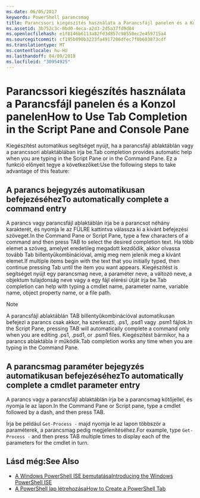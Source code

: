```yaml
---
ms.date: 06/05/2017
keywords: PowerShell parancsmag
title: Parancssori kiegészítés használata a Parancsfájl panelen és a Konzol panelen
ms.assetid: 3b752c3c-0bd0-4eca-a2d3-2d5a37fd9d84
ms.openlocfilehash: e1f8146b6113a82fd3d857c98550ec2e459715a4
ms.sourcegitcommit: cf195b090b3223fa4917206dfec7f0b603873cdf
ms.translationtype: MT
ms.contentlocale: hu-HU
ms.lasthandoff: 04/09/2018
ms.locfileid: "30954925"
---
```

# <a name="how-to-use-tab-completion-in-the-script-pane-and-console-pane"></a><span data-ttu-id="9dc32-103">Parancssori kiegészítés használata a Parancsfájl panelen és a Konzol panelen</span><span class="sxs-lookup"><span data-stu-id="9dc32-103">How to Use Tab Completion in the Script Pane and Console Pane</span></span>

<span data-ttu-id="9dc32-104">Kiegészítést automatikus segítséget nyújt, ha a parancsfájl ablaktáblán vagy a parancssori ablaktáblában írja be.</span><span class="sxs-lookup"><span data-stu-id="9dc32-104">Tab completion provides automatic help when you are typing in the Script Pane or in the Command Pane.</span></span> <span data-ttu-id="9dc32-105">Ez a funkció előnyeit tegye a következőket:</span><span class="sxs-lookup"><span data-stu-id="9dc32-105">Use the following steps to take advantage of this feature:</span></span>

## <a name="to-automatically-complete-a-command-entry"></a><span data-ttu-id="9dc32-106">A parancs bejegyzés automatikusan befejezéséhez</span><span class="sxs-lookup"><span data-stu-id="9dc32-106">To automatically complete a command entry</span></span>

<span data-ttu-id="9dc32-107">A parancs vagy parancsfájl ablaktáblán írja be a parancsot néhány karakterét, és nyomja le az FÜLRE kattintva válassza ki a kívánt befejezési szöveget.</span><span class="sxs-lookup"><span data-stu-id="9dc32-107">In the Command Pane or Script Pane, type a few characters of a command and then press TAB to select the desired completion text.</span></span> <span data-ttu-id="9dc32-108">Ha több elemet a szöveg, amelyet eredetileg megadott kezdődik, akkor olvassa tovább Tab billentyűkombinációval, amíg meg nem jelenik meg a kívánt elemet.</span><span class="sxs-lookup"><span data-stu-id="9dc32-108">If multiple items begin with the text that you initially typed, then continue pressing Tab until the item you want appears.</span></span> <span data-ttu-id="9dc32-109">Kiegészítést is segítséget nyújt egy parancsmag neve, a paraméter neve, a változó neve, a objektum tulajdonság neve vagy a egy fájl elérési útját írja be.</span><span class="sxs-lookup"><span data-stu-id="9dc32-109">Tab completion can help with typing a cmdlet name, parameter name, variable name, object property name, or a file path.</span></span>

> [!NOTE]
> <span data-ttu-id="9dc32-110">A parancsfájl ablaktáblán TAB billentyűkombinációval automatikusan befejezi a parancs csak akkor, ha szerkeszti, .ps1, .psd1 vagy .psm1 fájlok.</span><span class="sxs-lookup"><span data-stu-id="9dc32-110">In the Script Pane, pressing TAB will automatically complete a command only when you are editing .ps1, .psd1, or .psm1 files.</span></span> <span data-ttu-id="9dc32-111">Kiegészítést bármikor, ha a parancs ablaktábla ír működik.</span><span class="sxs-lookup"><span data-stu-id="9dc32-111">Tab completion works any time when you are typing in the Command Pane.</span></span>

## <a name="to-automatically-complete-a-cmdlet-parameter-entry"></a><span data-ttu-id="9dc32-112">A parancsmag paraméter bejegyzés automatikusan befejezéséhez</span><span class="sxs-lookup"><span data-stu-id="9dc32-112">To automatically complete a cmdlet parameter entry</span></span>

<span data-ttu-id="9dc32-113">A parancs vagy a parancsfájl ablaktáblán írja be a parancsmag kötőjellel, és nyomja le az lapon.</span><span class="sxs-lookup"><span data-stu-id="9dc32-113">In the Command Pane or Script pane, type a cmdlet followed by a dash, and then press TAB.</span></span>

<span data-ttu-id="9dc32-114">Írja be például `Get-Process -` majd nyomja le az lapon többször a paraméterek, a parancsmag pedig megjelenítéséhez.</span><span class="sxs-lookup"><span data-stu-id="9dc32-114">For example, type `Get-Process -` and then press TAB multiple times to display each of the parameters for the cmdlet in turn.</span></span>

## <a name="see-also"></a><span data-ttu-id="9dc32-115">Lásd még:</span><span class="sxs-lookup"><span data-stu-id="9dc32-115">See Also</span></span>

- [<span data-ttu-id="9dc32-116">A Windows PowerShell ISE bemutatása</span><span class="sxs-lookup"><span data-stu-id="9dc32-116">Introducing the Windows PowerShell ISE</span></span>](Introducing-the-Windows-PowerShell-ISE.md)
- [<span data-ttu-id="9dc32-117">A PowerShell lap létrehozása</span><span class="sxs-lookup"><span data-stu-id="9dc32-117">How to Create a PowerShell Tab</span></span>](How-to-Create-a-PowerShell-Tab-in-Windows-PowerShell-ISE.md)